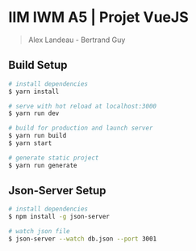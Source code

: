 # IIM IWM A5 | Projet VueJS

> Alex Landeau - Bertrand Guy

## Build Setup

``` bash
# install dependencies
$ yarn install

# serve with hot reload at localhost:3000
$ yarn run dev

# build for production and launch server
$ yarn run build
$ yarn start

# generate static project
$ yarn run generate
```

## Json-Server Setup

``` bash
# install dependencies
$ npm install -g json-server

# watch json file
$ json-server --watch db.json --port 3001
```
